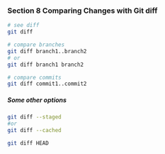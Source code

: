 ### Section 8 Comparing Changes with Git diff

```sh
# see diff
git diff

# compare branches
git diff branch1..branch2
# or
git diff branch1 branch2

# compare commits
git diff commit1..commit2

```

##### Some other options

```sh
git diff --staged
#or
git diff --cached

git diff HEAD

```